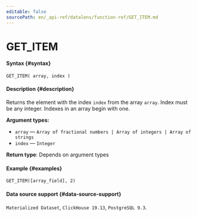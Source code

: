 ```yaml
---
editable: false
sourcePath: en/_api-ref/datalens/function-ref/GET_ITEM.md
---
```



# GET_ITEM



#### Syntax {#syntax}


```
GET_ITEM( array, index )
```

#### Description {#description}
Returns the element with the index `index` from the array `array`. Index must be any integer. Indexes in an array begin with one.

**Argument types:**
- `array` — `Array of fractional numbers | Array of integers | Array of strings`
- `index` — `Integer`


**Return type**: Depends on argument types

#### Example {#examples}

```
GET_ITEM([array_field], 2)
```


#### Data source support {#data-source-support}

`Materialized Dataset`, `ClickHouse 19.13`, `PostgreSQL 9.3`.
